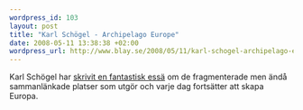 ```yaml
--- 
wordpress_id: 103 
layout: post
title: "Karl Schögel - Archipelago Europe" 
date: 2008-05-11 13:38:38 +02:00 
wordpress_url: http://www.blay.se/2008/05/11/karl-schogel-archipelago-europe/ 
---
```


Karl Schögel har [skrivit en fantastisk essä](http://www.eurozine.com/articles/2007-10-12-schlogel-en.html) om de fragmenterade men ändå sammanlänkade platser som utgör och varje dag fortsätter att skapa Europa. 